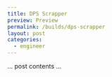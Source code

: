 ```yaml
---
title: DPS Scrapper
preview: Preview
permalink: /builds/dps-scrapper
layout: post
categories:
  - engineer
---
```


… post contents …